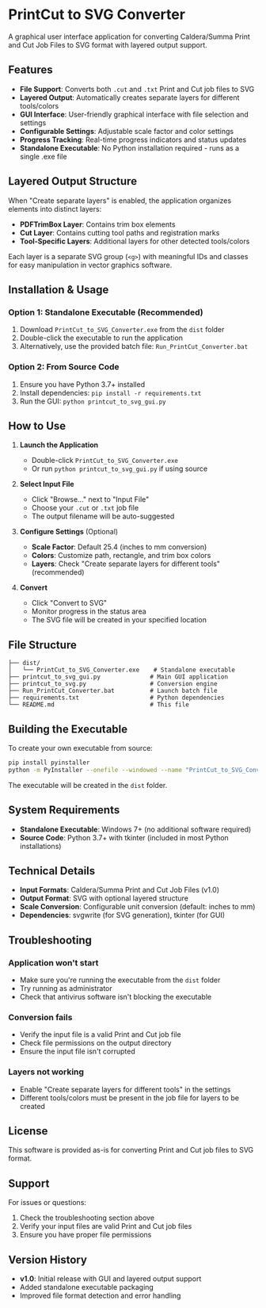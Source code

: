 # PrintCut to SVG Converter

A graphical user interface application for converting Caldera/Summa Print and Cut Job Files to SVG format with layered output support.

## Features

- **File Support**: Converts both `.cut` and `.txt` Print and Cut job files to SVG
- **Layered Output**: Automatically creates separate layers for different tools/colors
- **GUI Interface**: User-friendly graphical interface with file selection and settings
- **Configurable Settings**: Adjustable scale factor and color settings
- **Progress Tracking**: Real-time progress indicators and status updates
- **Standalone Executable**: No Python installation required - runs as a single .exe file

## Layered Output Structure

When "Create separate layers" is enabled, the application organizes elements into distinct layers:

- **PDFTrimBox Layer**: Contains trim box elements
- **Cut Layer**: Contains cutting tool paths and registration marks
- **Tool-Specific Layers**: Additional layers for other detected tools/colors

Each layer is a separate SVG group (`<g>`) with meaningful IDs and classes for easy manipulation in vector graphics software.

## Installation & Usage

### Option 1: Standalone Executable (Recommended)

1. Download `PrintCut_to_SVG_Converter.exe` from the `dist` folder
2. Double-click the executable to run the application
3. Alternatively, use the provided batch file: `Run_PrintCut_Converter.bat`

### Option 2: From Source Code

1. Ensure you have Python 3.7+ installed
2. Install dependencies: `pip install -r requirements.txt`
3. Run the GUI: `python printcut_to_svg_gui.py`

## How to Use

1. **Launch the Application**
   - Double-click `PrintCut_to_SVG_Converter.exe`
   - Or run `python printcut_to_svg_gui.py` if using source

2. **Select Input File**
   - Click "Browse..." next to "Input File"
   - Choose your `.cut` or `.txt` job file
   - The output filename will be auto-suggested

3. **Configure Settings** (Optional)
   - **Scale Factor**: Default 25.4 (inches to mm conversion)
   - **Colors**: Customize path, rectangle, and trim box colors
   - **Layers**: Check "Create separate layers for different tools" (recommended)

4. **Convert**
   - Click "Convert to SVG"
   - Monitor progress in the status area
   - The SVG file will be created in your specified location

## File Structure

```
├── dist/
│   └── PrintCut_to_SVG_Converter.exe    # Standalone executable
├── printcut_to_svg_gui.py              # Main GUI application
├── printcut_to_svg.py                  # Conversion engine
├── Run_PrintCut_Converter.bat          # Launch batch file
├── requirements.txt                    # Python dependencies
└── README.md                           # This file
```

## Building the Executable

To create your own executable from source:

```bash
pip install pyinstaller
python -m PyInstaller --onefile --windowed --name "PrintCut_to_SVG_Converter" printcut_to_svg_gui.py
```

The executable will be created in the `dist` folder.

## System Requirements

- **Standalone Executable**: Windows 7+ (no additional software required)
- **Source Code**: Python 3.7+ with tkinter (included in most Python installations)

## Technical Details

- **Input Formats**: Caldera/Summa Print and Cut Job Files (v1.0)
- **Output Format**: SVG with optional layered structure
- **Scale Conversion**: Configurable unit conversion (default: inches to mm)
- **Dependencies**: svgwrite (for SVG generation), tkinter (for GUI)

## Troubleshooting

### Application won't start
- Make sure you're running the executable from the `dist` folder
- Try running as administrator
- Check that antivirus software isn't blocking the executable

### Conversion fails
- Verify the input file is a valid Print and Cut job file
- Check file permissions on the output directory
- Ensure the input file isn't corrupted

### Layers not working
- Enable "Create separate layers for different tools" in the settings
- Different tools/colors must be present in the job file for layers to be created

## License

This software is provided as-is for converting Print and Cut job files to SVG format.

## Support

For issues or questions:
1. Check the troubleshooting section above
2. Verify your input files are valid Print and Cut job files
3. Ensure you have proper file permissions

## Version History

- **v1.0**: Initial release with GUI and layered output support
- Added standalone executable packaging
- Improved file format detection and error handling